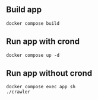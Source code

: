 ## Build app
```
docker compose build
```

## Run app with crond
```
docker compose up -d
```
## Run app without crond
```
docker compose exec app sh
./crawler
```
